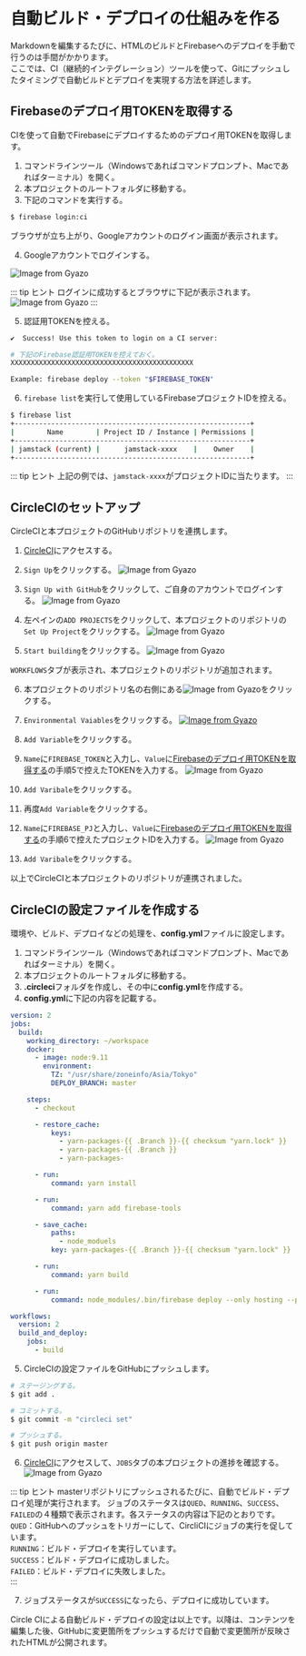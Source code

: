 # 自動ビルド・デプロイの仕組みを作る

Markdownを編集するたびに、HTMLのビルドとFirebaseへのデプロイを手動で行うのは手間がかかります。  
ここでは、CI（継続的インテグレーション）ツールを使って、Gitにプッシュしたタイミングで自動ビルドとデプロイを実現する方法を詳述します。

## Firebaseのデプロイ用TOKENを取得する
CIを使って自動でFirebaseにデプロイするためのデプロイ用TOKENを取得します。

1. コマンドラインツール（Windowsであればコマンドプロンプト、Macであればターミナル）を開く。
1. 本プロジェクトのルートフォルダに移動する。
1. 下記のコマンドを実行する。
```bash
$ firebase login:ci
```

  ブラウザが立ち上がり、Googleアカウントのログイン画面が表示されます。

4. Googleアカウントでログインする。

![Image from Gyazo](https://i.gyazo.com/93986847e268821a9fc0571a92f4898d.png)

::: tip <i class="fas fa-comments"></i> ヒント
ログインに成功するとブラウザに下記が表示されます。
![Image from Gyazo](https://i.gyazo.com/79d0a3e5c0b5938047e93d95ae4c3c93.png)
:::

5. 認証用TOKENを控える。

```bash
✔  Success! Use this token to login on a CI server:

# 下記のFirebase認証用TOKENを控えておく。
XXXXXXXXXXXXXXXXXXXXXXXXXXXXXXXXXXXXXXXXXXXXX

Example: firebase deploy --token "$FIREBASE_TOKEN"
```

6. `firebase list`を実行して使用しているFirebaseプロジェクトIDを控える。
```bash
$ firebase list
+----------------------------------------------------------+
|        Name        | Project ID / Instance | Permissions |
+----------------------------------------------------------+
| jamstack (current) |      jamstack-xxxx    |    Owner    |
+----------------------------------------------------------+
```

::: tip <i class="fas fa-comments"></i> ヒント
上記の例では、`jamstack-xxxx`がプロジェクトIDに当たります。
:::

## CircleCIのセットアップ
CircleCIと本プロジェクトのGitHubリポジトリを連携します。

1. [CircleCI](https://circleci.com/)にアクセスする。

2. `Sign Up`をクリックする。
![Image from Gyazo](https://i.gyazo.com/12c2c3340249782bb0eb970f811f463e.png)

3. `Sign Up with GitHub`をクリックして、ご自身のアカウントでログインする。
![Image from Gyazo](https://i.gyazo.com/c6caab0b0a0a6f3a0ca409d29239d1a9.png)

4. 左ペインの`ADD PROJECTS`をクリックして、本プロジェクトのリポジトリの`Set Up Project`をクリックする。
![Image from Gyazo](https://i.gyazo.com/82a85100de35235f8c82470b1f276fdf.png)

5. `Start building`をクリックする。
![Image from Gyazo](https://i.gyazo.com/821feaeea21e55c3c45c90d7a764c6b0.png)

`WORKFLOWS`タブが表示され、本プロジェクトのリポジトリが追加されます。

6. 本プロジェクトのリポジトリ名の右側にある![Image from Gyazo](https://i.gyazo.com/a24872cdb3f7ce4f3da4b8b745600a22.png)をクリックする。

7. `Environmental Vaiables`をクリックする。 
[![Image from Gyazo](https://i.gyazo.com/f18353040f5c9df1c12e29e10e08d0c4.png)](https://gyazo.com/f18353040f5c9df1c12e29e10e08d0c4)

8. `Add Variable`をクリックする。
9. `Name`に`FIREBASE_TOKEN`と入力し、`Value`に[Firebaseのデプロイ用TOKENを取得する](#firebaseのデプロイ用tokenを取得する)の手順5で控えたTOKENを入力する。
![Image from Gyazo](https://i.gyazo.com/8041f455ef4a8dbdcbb1ea8e164a6833.png)
10. `Add Varibale`をクリックする。
11. 再度`Add Variable`をクリックする。
12. `Name`に`FIREBASE_PJ`と入力し、`Value`に[Firebaseのデプロイ用TOKENを取得する](#firebaseのデプロイ用tokenを取得する)の手順6で控えたプロジェクトIDを入力する。
![Image from Gyazo](https://i.gyazo.com/aed3712cc26cc951a66fb338aacf8c7b.png)
13. `Add Varibale`をクリックする。

以上でCircleCIと本プロジェクトのリポジトリが連携されました。

## CircleCIの設定ファイルを作成する

環境や、ビルド、デプロイなどの処理を、**config.yml**ファイルに設定します。

1. コマンドラインツール（Windowsであればコマンドプロンプト、Macであればターミナル）を開く。
1. 本プロジェクトのルートフォルダに移動する。
1. **.circleci**フォルダを作成し、その中に**config.yml**を作成する。
1. **config.yml**に下記の内容を記載する。

```yml
version: 2
jobs:
  build:
    working_directory: ~/workspace
    docker:
      - image: node:9.11
        environment:
          TZ: "/usr/share/zoneinfo/Asia/Tokyo"
          DEPLOY_BRANCH: master

    steps:
      - checkout

      - restore_cache:
          keys:
            - yarn-packages-{{ .Branch }}-{{ checksum "yarn.lock" }}
            - yarn-packages-{{ .Branch }}
            - yarn-packages-

      - run:
          command: yarn install

      - run:
          command: yarn add firebase-tools

      - save_cache:
          paths:
            - node_moduels
          key: yarn-packages-{{ .Branch }}-{{ checksum "yarn.lock" }}

      - run:
          command: yarn build 

      - run:
          command: node_modules/.bin/firebase deploy --only hosting --project "$FIREBASE_PJ" --token "$FIREBASE_TOKEN"

workflows:
  version: 2
  build_and_deploy:
    jobs:
      - build
```

5. CircleCIの設定ファイルをGitHubにプッシュします。
```bash
# ステージングする。
$ git add .

# コミットする。
$ git commit -m "circleci set"

# プッシュする。
$ git push origin master
```

6. [CircleCI](https://circleci.com/)にアクセスして、`JOBS`タブの本プロジェクトの進捗を確認する。
![Image from Gyazo](https://i.gyazo.com/4ab979c4ed628efb91852ced572c14e1.png)

::: tip <i class="fas fa-comments"></i> ヒント
masterリポジトリにプッシュされるたびに、自動でビルド・デプロイ処理が実行されます。
ジョブのステータスは`QUED`、`RUNNING`、`SUCCESS`、`FAILED`の４種類で表示されます。各ステータスの内容は下記のとおりです。  
`QUED`：GitHubへのプッシュをトリガーにして、CircliCIにジョブの実行を促しています。  
`RUNNING`：ビルド・デプロイを実行しています。  
`SUCCESS`：ビルド・デプロイに成功しました。  
`FAILED`：ビルド・デプロイに失敗しました。  
:::

7. ジョブステータスが`SUCCESS`になったら、デプロイに成功しています。

Circle CIによる自動ビルド・デプロイの設定は以上です。以降は、コンテンツを編集した後、GitHubに変更箇所をプッシュするだけで自動で変更箇所が反映されたHTMLが公開されます。
